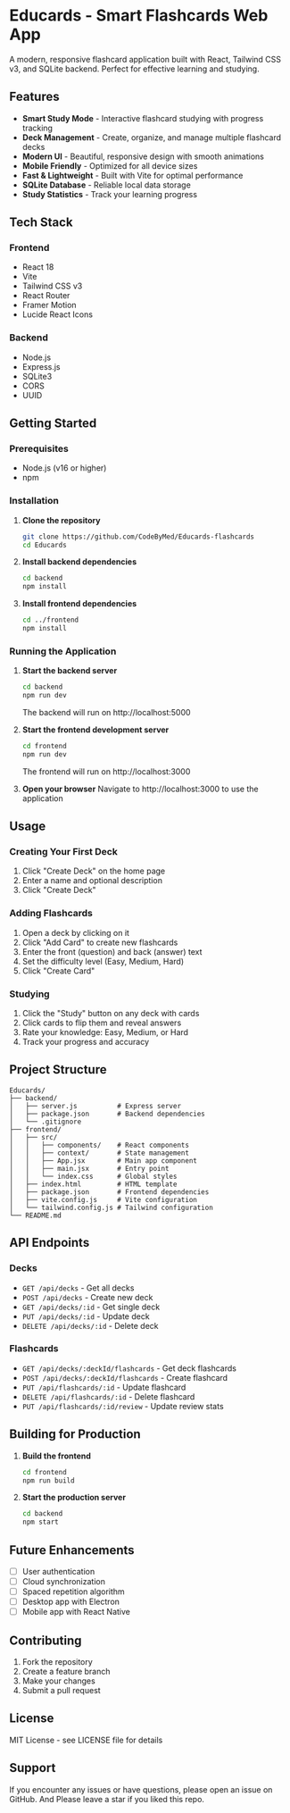 # Educards - Smart Flashcards Web App

A modern, responsive flashcard application built with React, Tailwind CSS v3, and SQLite backend. Perfect for effective learning and studying.

## Features

- **Smart Study Mode** - Interactive flashcard studying with progress tracking
- **Deck Management** - Create, organize, and manage multiple flashcard decks
- **Modern UI** - Beautiful, responsive design with smooth animations
- **Mobile Friendly** - Optimized for all device sizes
- **Fast & Lightweight** - Built with Vite for optimal performance
- **SQLite Database** - Reliable local data storage
- **Study Statistics** - Track your learning progress

## Tech Stack

### Frontend
- React 18
- Vite
- Tailwind CSS v3
- React Router
- Framer Motion
- Lucide React Icons

### Backend
- Node.js
- Express.js
- SQLite3
- CORS
- UUID

## Getting Started

### Prerequisites
- Node.js (v16 or higher)
- npm

### Installation

1. **Clone the repository**
   ```bash
   git clone https://github.com/CodeByMed/Educards-flashcards
   cd Educards
   ```

2. **Install backend dependencies**
   ```bash
   cd backend
   npm install
   ```

3. **Install frontend dependencies**
   ```bash
   cd ../frontend
   npm install
   ```

### Running the Application

1. **Start the backend server**
   ```bash
   cd backend
   npm run dev
   ```
   The backend will run on http://localhost:5000

2. **Start the frontend development server**
   ```bash
   cd frontend
   npm run dev
   ```
   The frontend will run on http://localhost:3000

3. **Open your browser**
   Navigate to http://localhost:3000 to use the application

## Usage

### Creating Your First Deck
1. Click "Create Deck" on the home page
2. Enter a name and optional description
3. Click "Create Deck"

### Adding Flashcards
1. Open a deck by clicking on it
2. Click "Add Card" to create new flashcards
3. Enter the front (question) and back (answer) text
4. Set the difficulty level (Easy, Medium, Hard)
5. Click "Create Card"

### Studying
1. Click the "Study" button on any deck with cards
2. Click cards to flip them and reveal answers
3. Rate your knowledge: Easy, Medium, or Hard
4. Track your progress and accuracy

## Project Structure

```
Educards/
├── backend/
│   ├── server.js          # Express server
│   ├── package.json       # Backend dependencies
│   └── .gitignore
├── frontend/
│   ├── src/
│   │   ├── components/    # React components
│   │   ├── context/       # State management
│   │   ├── App.jsx        # Main app component
│   │   ├── main.jsx       # Entry point
│   │   └── index.css      # Global styles
│   ├── index.html         # HTML template
│   ├── package.json       # Frontend dependencies
│   ├── vite.config.js     # Vite configuration
│   └── tailwind.config.js # Tailwind configuration
└── README.md
```

## API Endpoints

### Decks
- `GET /api/decks` - Get all decks
- `POST /api/decks` - Create new deck
- `GET /api/decks/:id` - Get single deck
- `PUT /api/decks/:id` - Update deck
- `DELETE /api/decks/:id` - Delete deck

### Flashcards
- `GET /api/decks/:deckId/flashcards` - Get deck flashcards
- `POST /api/decks/:deckId/flashcards` - Create flashcard
- `PUT /api/flashcards/:id` - Update flashcard
- `DELETE /api/flashcards/:id` - Delete flashcard
- `PUT /api/flashcards/:id/review` - Update review stats

## Building for Production

1. **Build the frontend**
   ```bash
   cd frontend
   npm run build
   ```

2. **Start the production server**
   ```bash
   cd backend
   npm start
   ```

## Future Enhancements

- [ ] User authentication
- [ ] Cloud synchronization
- [ ] Spaced repetition algorithm
- [ ] Desktop app with Electron
- [ ] Mobile app with React Native

## Contributing

1. Fork the repository
2. Create a feature branch
3. Make your changes
4. Submit a pull request

## License

MIT License - see LICENSE file for details

## Support

If you encounter any issues or have questions, please open an issue on GitHub.
And Please leave a star if you liked this repo.
